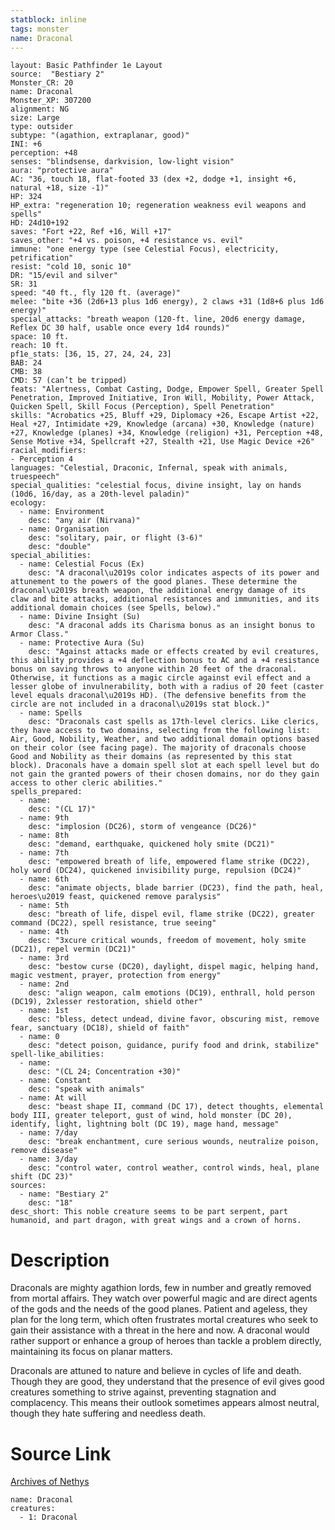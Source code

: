 ```yaml
---
statblock: inline
tags: monster
name: Draconal
---
```

```statblock
layout: Basic Pathfinder 1e Layout
source:  "Bestiary 2"
Monster_CR: 20
name: Draconal
Monster_XP: 307200
alignment: NG
size: Large
type: outsider
subtype: "(agathion, extraplanar, good)"
INI: +6
perception: +48
senses: "blindsense, darkvision, low-light vision"
aura: "protective aura"
AC: "36, touch 18, flat-footed 33 (dex +2, dodge +1, insight +6, natural +18, size -1)"
HP: 324
HP_extra: "regeneration 10; regeneration weakness evil weapons and spells"
HD: 24d10+192
saves: "Fort +22, Ref +16, Will +17"
saves_other: "+4 vs. poison, +4 resistance vs. evil"
immune: "one energy type (see Celestial Focus), electricity, petrification"
resist: "cold 10, sonic 10"
DR: "15/evil and silver"
SR: 31
speed: "40 ft., fly 120 ft. (average)"
melee: "bite +36 (2d6+13 plus 1d6 energy), 2 claws +31 (1d8+6 plus 1d6 energy)"
special_attacks: "breath weapon (120-ft. line, 20d6 energy damage, Reflex DC 30 half, usable once every 1d4 rounds)"
space: 10 ft.
reach: 10 ft.
pf1e_stats: [36, 15, 27, 24, 24, 23]
BAB: 24
CMB: 38
CMD: 57 (can’t be tripped)
feats: "Alertness, Combat Casting, Dodge, Empower Spell, Greater Spell Penetration, Improved Initiative, Iron Will, Mobility, Power Attack, Quicken Spell, Skill Focus (Perception), Spell Penetration"
skills: "Acrobatics +25, Bluff +29, Diplomacy +26, Escape Artist +22, Heal +27, Intimidate +29, Knowledge (arcana) +30, Knowledge (nature) +27, Knowledge (planes) +34, Knowledge (religion) +31, Perception +48, Sense Motive +34, Spellcraft +27, Stealth +21, Use Magic Device +26"
racial_modifiers:
- Perception 4
languages: "Celestial, Draconic, Infernal, speak with animals, truespeech"
special_qualities: "celestial focus, divine insight, lay on hands (10d6, 16/day, as a 20th-level paladin)"
ecology:
  - name: Environment
    desc: "any air (Nirvana)"
  - name: Organisation
    desc: "solitary, pair, or flight (3-6)"
    desc: "double"
special_abilities:
  - name: Celestial Focus (Ex)
    desc: "A draconal\u2019s color indicates aspects of its power and attunement to the powers of the good planes. These determine the draconal\u2019s breath weapon, the additional energy damage of its claw and bite attacks, additional resistances and immunities, and its additional domain choices (see Spells, below)."
  - name: Divine Insight (Su)
    desc: "A draconal adds its Charisma bonus as an insight bonus to Armor Class."
  - name: Protective Aura (Su)
    desc: "Against attacks made or effects created by evil creatures, this ability provides a +4 deflection bonus to AC and a +4 resistance bonus on saving throws to anyone within 20 feet of the draconal. Otherwise, it functions as a magic circle against evil effect and a lesser globe of invulnerability, both with a radius of 20 feet (caster level equals draconal\u2019s HD). (The defensive benefits from the circle are not included in a draconal\u2019s stat block.)"
  - name: Spells
    desc: "Draconals cast spells as 17th-level clerics. Like clerics, they have access to two domains, selecting from the following list: Air, Good, Nobility, Weather, and two additional domain options based on their color (see facing page). The majority of draconals choose Good and Nobility as their domains (as represented by this stat block). Draconals have a domain spell slot at each spell level but do not gain the granted powers of their chosen domains, nor do they gain access to other cleric abilities."
spells_prepared:
  - name:
    desc: "(CL 17)"
  - name: 9th
    desc: "implosion (DC26), storm of vengeance (DC26)"
  - name: 8th
    desc: "demand, earthquake, quickened holy smite (DC21)"
  - name: 7th
    desc: "empowered breath of life, empowered flame strike (DC22), holy word (DC24), quickened invisibility purge, repulsion (DC24)"
  - name: 6th
    desc: "animate objects, blade barrier (DC23), find the path, heal, heroes\u2019 feast, quickened remove paralysis"
  - name: 5th
    desc: "breath of life, dispel evil, flame strike (DC22), greater command (DC22), spell resistance, true seeing"
  - name: 4th
    desc: "3xcure critical wounds, freedom of movement, holy smite (DC21), repel vermin (DC21)"
  - name: 3rd
    desc: "bestow curse (DC20), daylight, dispel magic, helping hand, magic vestment, prayer, protection from energy"
  - name: 2nd
    desc: "align weapon, calm emotions (DC19), enthrall, hold person (DC19), 2xlesser restoration, shield other"
  - name: 1st
    desc: "bless, detect undead, divine favor, obscuring mist, remove fear, sanctuary (DC18), shield of faith"
  - name: 0
    desc: "detect poison, guidance, purify food and drink, stabilize"
spell-like_abilities:
  - name:
    desc: "(CL 24; Concentration +30)"
  - name: Constant
    desc: "speak with animals"
  - name: At will
    desc: "beast shape II, command (DC 17), detect thoughts, elemental body III, greater teleport, gust of wind, hold monster (DC 20), identify, light, lightning bolt (DC 19), mage hand, message"
  - name: 7/day
    desc: "break enchantment, cure serious wounds, neutralize poison, remove disease"
  - name: 3/day
    desc: "control water, control weather, control winds, heal, plane shift (DC 23)"
sources:
  - name: "Bestiary 2"
    desc: "18"
desc_short: This noble creature seems to be part serpent, part humanoid, and part dragon, with great wings and a crown of horns. 
```
# Description
Draconals are mighty agathion lords, few in number and greatly removed from mortal affairs. They watch over powerful magic and are direct agents of the gods and the needs of the good planes. Patient and ageless, they plan for the long term, which often frustrates mortal creatures who seek to gain their assistance with a threat in the here and now. A draconal would rather support or enhance a group of heroes than tackle a problem directly, maintaining its focus on planar matters. 

Draconals are attuned to nature and believe in cycles of life and death. Though they are good, they understand that the presence of evil gives good creatures something to strive against, preventing stagnation and complacency. This means their outlook sometimes appears almost neutral, though they hate suffering and needless death.
# Source Link
[Archives of Nethys](https://aonprd.com/MonsterDisplay.aspx?ItemName=Draconal)
```encounter-table
name: Draconal
creatures:
  - 1: Draconal
```
